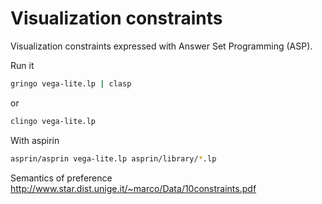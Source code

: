 # Visualization constraints

Visualization constraints expressed with Answer Set Programming (ASP).

Run it

```sh
gringo vega-lite.lp | clasp
```

or

```sh
clingo vega-lite.lp
```

With aspirin

```sh
asprin/asprin vega-lite.lp asprin/library/*.lp
```

Semantics of preference http://www.star.dist.unige.it/~marco/Data/10constraints.pdf
